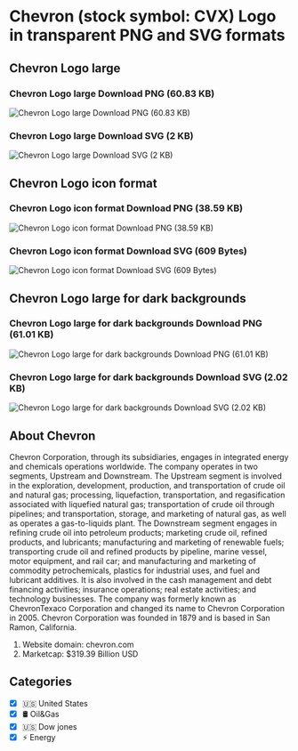 # Chevron (stock symbol: CVX) Logo in transparent PNG and SVG formats

## Chevron Logo large

### Chevron Logo large Download PNG (60.83 KB)

![Chevron Logo large Download PNG (60.83 KB)](/img/orig/CVX_BIG-725fb1f4.png)

### Chevron Logo large Download SVG (2 KB)

![Chevron Logo large Download SVG (2 KB)](/img/orig/CVX_BIG-a31ab7e0.svg)

## Chevron Logo icon format

### Chevron Logo icon format Download PNG (38.59 KB)

![Chevron Logo icon format Download PNG (38.59 KB)](/img/orig/CVX-92486b6f.png)

### Chevron Logo icon format Download SVG (609 Bytes)

![Chevron Logo icon format Download SVG (609 Bytes)](/img/orig/CVX-ba9f53e0.svg)

## Chevron Logo large for dark backgrounds

### Chevron Logo large for dark backgrounds Download PNG (61.01 KB)

![Chevron Logo large for dark backgrounds Download PNG (61.01 KB)](/img/orig/CVX_BIG.D-09020c1a.png)

### Chevron Logo large for dark backgrounds Download SVG (2.02 KB)

![Chevron Logo large for dark backgrounds Download SVG (2.02 KB)](/img/orig/CVX_BIG.D-27890367.svg)

## About Chevron

Chevron Corporation, through its subsidiaries, engages in integrated energy and chemicals operations worldwide. The company operates in two segments, Upstream and Downstream. The Upstream segment is involved in the exploration, development, production, and transportation of crude oil and natural gas; processing, liquefaction, transportation, and regasification associated with liquefied natural gas; transportation of crude oil through pipelines; and transportation, storage, and marketing of natural gas, as well as operates a gas-to-liquids plant. The Downstream segment engages in refining crude oil into petroleum products; marketing crude oil, refined products, and lubricants; manufacturing and marketing of renewable fuels; transporting crude oil and refined products by pipeline, marine vessel, motor equipment, and rail car; and manufacturing and marketing of commodity petrochemicals, plastics for industrial uses, and fuel and lubricant additives. It is also involved in the cash management and debt financing activities; insurance operations; real estate activities; and technology businesses. The company was formerly known as ChevronTexaco Corporation and changed its name to Chevron Corporation in 2005. Chevron Corporation was founded in 1879 and is based in San Ramon, California.

1. Website domain: chevron.com
2. Marketcap: $319.39 Billion USD


## Categories
- [x] 🇺🇸 United States
- [x] 🛢 Oil&Gas
- [x] 🇺🇸 Dow jones
- [x] ⚡ Energy
